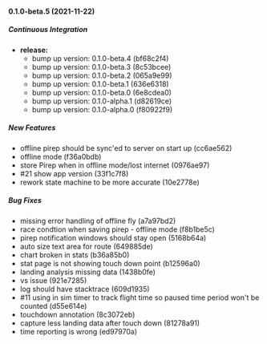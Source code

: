 #### 0.1.0-beta.5 (2021-11-22)

##### Continuous Integration

* **release:**
  *  bump up version: 0.1.0-beta.4 (bf68c2f4)
  *  bump up version: 0.1.0-beta.3 (8c53bcee)
  *  bump up version: 0.1.0-beta.2 (065a9e99)
  *  bump up version: 0.1.0-beta.1 (636e6318)
  *  bump up version: 0.1.0-beta.0 (6e8cdea0)
  *  bump up version: 0.1.0-alpha.1 (d82619ce)
  *  bump up version: 0.1.0-alpha.0 (f80922f9)

##### New Features

*  offline pirep should be sync'ed to server on start up (cc6ae562)
*  offline mode (f36a0bdb)
*  store Pirep when in offline mode/lost internet (0976ae97)
*  #21 show app version (33f1c7f8)
*  rework state machine to be more accurate (10e2778e)

##### Bug Fixes

*  missing error handling of offline fly (a7a97bd2)
*  race condtion when saving pirep - offline mode (f8b1be5c)
*  pirep notification windows should stay open (5168b64a)
*  auto size text area for route (649885de)
*  chart broken in stats (b36a85b0)
*  stat page is not showing touch down point (b12596a0)
*  landing analysis missing data (1438b0fe)
*  vs issue (921e7285)
*  log should have stacktrace (609d1935)
*  #11 using in sim timer to track flight time so paused time period won't be counted (d55e614e)
*  touchdown annotation (8c3072eb)
*  capture less landing data after touch down (81278a91)
*  time reporting is wrong (ed97970a)


